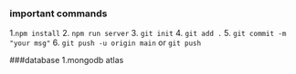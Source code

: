 ### important commands

1.`npm install`
2. `npm run server`
3. `git init`
4. `git add .`
5. `git commit -m "your msg"`
6. `git push -u origin main` or `git push`
 
 ###database
1.mongodb atlas

